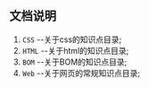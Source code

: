 ## 文档说明

1. `CSS` --关于css的知识点目录;
2. `HTML` --关于html的知识点目录;
3. `BOM` --关于BOM的知识点目录;
4. `Web` --关于网页的常规知识点目录;

